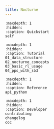 ```yaml
---
title: Nocturne
---
```


```{toctree}
:maxdepth: 1
:hidden:
:caption: Quickstart
self
```

```{toctree}
:maxdepth: 1
:hidden:
:caption: Tutorial
01_data_structure
02_nocturne_concepts
03_basic_rl_usage
04_ppo_with_sb3
```

```{toctree}
:maxdepth: 1
:hidden:
:caption: Reference
api_python
```

```{toctree}
:maxdepth: 1
:hidden:
:caption: Developer
contributing
changelog
coc
```

```{include} ../../README.md
```
